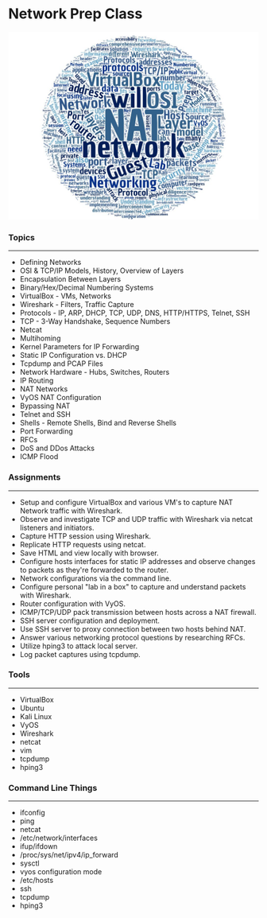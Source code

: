 # Network Prep Class

![alt text](https://raw.githubusercontent.com/TK05/SecureSet_2018/master/images/npr100wc.jpg "Aggregated From Lesson Files")


### Topics
------

* Defining Networks
* OSI & TCP/IP Models, History, Overview of Layers
* Encapsulation Between Layers
* Binary/Hex/Decimal Numbering Systems
* VirtualBox - VMs, Networks
* Wireshark - Filters, Traffic Capture
* Protocols - IP, ARP, DHCP, TCP, UDP, DNS, HTTP/HTTPS, Telnet, SSH
* TCP - 3-Way Handshake, Sequence Numbers
* Netcat
* Multihoming
* Kernel Parameters for IP Forwarding
* Static IP Configuration vs. DHCP
* Tcpdump and PCAP Files
* Network Hardware - Hubs, Switches, Routers
* IP Routing
* NAT Networks
* VyOS NAT Configuration
* Bypassing NAT
* Telnet and SSH
* Shells - Remote Shells, Bind and Reverse Shells
* Port Forwarding
* RFCs
* DoS and DDos Attacks
* ICMP Flood


### Assignments
------

* Setup and configure VirtualBox and various VM's to capture NAT Network traffic with Wireshark.
* Observe and investigate TCP and UDP traffic with Wireshark via netcat listeners and initiators.
* Capture HTTP session using Wireshark.
* Replicate HTTP requests using netcat.
* Save HTML and view locally with browser.
* Configure hosts interfaces for static IP addresses and observe changes to packets as they're forwarded to the router.
* Network configurations via the command line.
* Configure personal "lab in a box" to capture and understand packets with Wireshark.
* Router configuration with VyOS.
* ICMP/TCP/UDP pack transmission between hosts across a NAT firewall.
* SSH server configuration and deployment.
* Use SSH server to proxy connection between two hosts behind NAT.
* Answer various networking protocol questions by researching RFCs.
* Utilize hping3 to attack local server.
* Log packet captures using tcpdump.


### Tools
------

* VirtualBox
* Ubuntu
* Kali Linux
* VyOS
* Wireshark
* netcat
* vim
* tcpdump
* hping3


### Command Line Things
------

* ifconfig
* ping
* netcat
* /etc/network/interfaces
* ifup/ifdown 
* /proc/sys/net/ipv4/ip_forward
* sysctl
* vyos configuration mode 
* /etc/hosts
* ssh
* tcpdump
* hping3 


